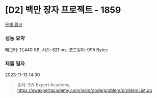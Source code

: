 # [D2] 백만 장자 프로젝트 - 1859 

[문제 링크](https://swexpertacademy.com/main/code/problem/problemDetail.do?contestProbId=AV5LrsUaDxcDFAXc) 

### 성능 요약

메모리: 17,440 KB, 시간: 821 ms, 코드길이: 995 Bytes

### 제출 일자

2023-11-13 14:30



> 출처: SW Expert Academy, https://swexpertacademy.com/main/code/problem/problemList.do